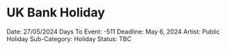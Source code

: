 # UK Bank Holiday

Date: 27/05/2024
Days To Event: -511
Deadline: May 6, 2024
Artist: Public Holiday
Sub-Category: Holiday
Status: TBC